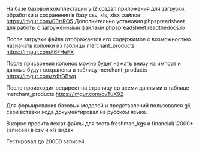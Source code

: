 На базе базовой комплектации yii2 создал приложения для загрузки, обработки и сохранения в базу csv, xls, xlsx файлов
https://imgur.com/00trRO5
Дополнительно установил phpspreadsheet для работы с загруженными файлами phpspreadsheet.readthedocs.io

После загрузки файла отображается его содержимое с возможностью назначать колонки из таблицы merchant_products
https://imgur.com/t6FHeFX

После присвоения колонок можно будет нажать внизу на импорт и данные будут сохранены в таблицу merchant_products
https://imgur.com/zdhGBwg

После происходит редирект на страницу со всеми данными в таблице merchant_products
https://imgur.com/ovTuX92

Для формирования базовых моделей и представлений пользовался gii, свои вставки кода документировал на русском языке.

В корне проекта лежат файлы для теста freshman_kgs и financial(12000+ записей) в csv и xls видах

Тестировал до 20000 записей.
